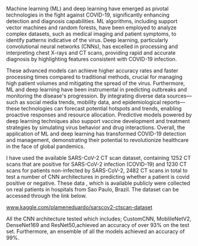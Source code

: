 Machine learning (ML) and deep learning have emerged as pivotal technologies in the fight against COVID-19, significantly enhancing detection and diagnosis capabilities. ML algorithms, including support vector machines and random forests, have been employed to analyze complex datasets, such as medical imaging and patient symptoms, to identify patterns indicative of the virus. Deep learning, particularly convolutional neural networks (CNNs), has excelled in processing and interpreting chest X-rays and CT scans, providing rapid and accurate diagnosis by highlighting features consistent with COVID-19 infection. 

These advanced models can achieve higher accuracy rates and faster processing times compared to traditional methods, crucial for managing high patient volumes and mitigating the spread of the virus. Furthermore, ML and deep learning have been instrumental in predicting outbreaks and monitoring the disease's progression. By integrating diverse data sources—such as social media trends, mobility data, and epidemiological reports—these technologies can forecast potential hotspots and trends, enabling proactive responses and resource allocation. Predictive models powered by deep learning techniques also support vaccine development and treatment strategies by simulating virus behavior and drug interactions. Overall, the application of ML and deep learning has transformed COVID-19 detection and management, demonstrating their potential to revolutionize healthcare in the face of global pandemics.

I have used the available SARS-CoV-2 CT scan dataset, containing 1252 CT scans that are positive for SARS-CoV-2 infection (COVID-19) 
and 1230 CT scans for patients non-infected by SARS-CoV-2, 2482 CT scans in total to test a number of CNN architectures in predicting
whether a patient is covid positive or negative. These data , which is available publicly were  collected on real patients in 
hospitals from Sao Paulo, Brazil. The dataset can be accessed through the link below.

www.kaggle.com/plameneduardo/sarscov2-ctscan-dataset

All the CNN architecture tested which includes; CustomCNN, MoblileNetV2, DenseNet169 and ResNet50,achieved an accuracy of over 93% on the test set. Furthermore, 
an ensemble  of all the models achieved an accuracy of 99%.


